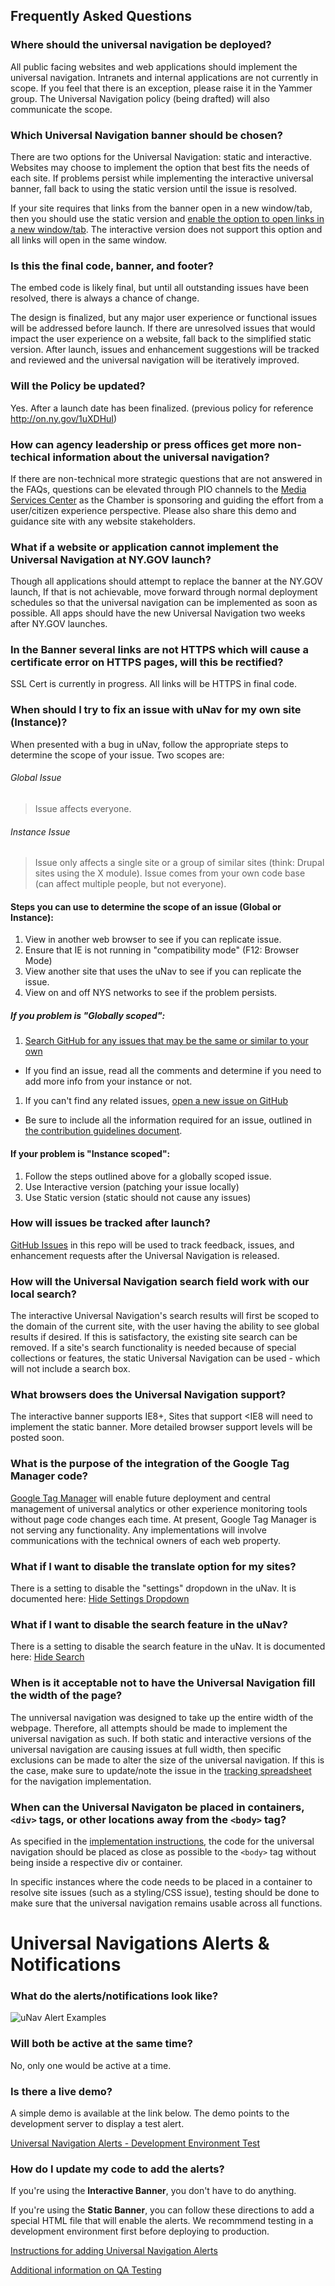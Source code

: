 ## Frequently Asked Questions

### Where should the universal navigation be deployed?

All public facing websites and web applications should implement the universal navigation. Intranets and internal applications are not currently in scope.  If you feel that there is an exception, please raise it in the Yammer group.  The Universal Navigation policy (being drafted) will also communicate the scope.

### Which Universal Navigation banner should be chosen?

There are two options for the Universal Navigation: static and interactive. Websites may choose to implement the option that best fits the needs of each site.  If problems persist while implementing the interactive universal banner, fall back to using the static version until the issue is resolved.

If your site requires that links from the banner open in a new window/tab, then you should use the static version and [enable the option to open links in a new window/tab](static-option.md#open-links-in-new-windows-or-tabs). The interactive version does not support this option and all links will open in the same window.

### Is this the final code, banner, and footer?

The embed code is likely final, but until all outstanding issues have been resolved, there is always a chance of change.

The design is finalized, but any major user experience or functional issues will be addressed before launch. If there are unresolved issues that would impact the user experience on a website, fall back to the simplified static version. After launch, issues and enhancement suggestions will be tracked and reviewed and the universal navigation will be iteratively improved. 

### Will the Policy be updated?

Yes. After a launch date has been finalized. (previous policy for reference http://on.ny.gov/1uXDHuI)

### How can agency leadership or press offices get more non-techical information about the universal navigation?

If there are non-technical more strategic questions that are not answered in the FAQs, questions can be elevated through PIO channels to the [Media Services Center](http://www.ogs.ny.gov/Core/MSC/) as the Chamber is sponsoring and guiding the effort from a user/citizen experience perspective. Please also share this demo and guidance site with any website stakeholders.

### What if a website or application cannot implement the Universal Navigation at NY.GOV launch?

Though all applications should attempt to replace the banner at the NY.GOV launch, If that is not achievable, move forward through normal deployment schedules so that the universal navigation can be implemented as soon as possible.  All apps should have the new Universal Navigation two weeks after NY.GOV launches.

### In the Banner several links are not HTTPS which will cause a certificate error on HTTPS pages, will this be rectified?

SSL Cert is currently in progress. All links will be HTTPS in final code.

### When should I try to fix an issue with uNav for my own site (Instance)?

When presented with a bug in uNav, follow the appropriate steps to determine the scope of your issue. Two scopes are:

###### Global Issue

> Issue affects everyone.

###### Instance Issue

> Issue only affects a single site or a group of similar sites (think: Drupal sites using the X module). Issue comes from your own code base (can affect multiple people, but not everyone).

#### Steps you can use to determine the scope of an issue (Global or Instance):

 1. View in another web browser to see if you can replicate issue.
 1. Ensure that IE is not running in "compatibility mode" (F12: Browser Mode)
 1. View another site that uses the uNav to see if you can replicate the issue.
 1. View on and off NYS networks to see if the problem persists.

##### If you problem is "Globally scoped":

 1. [Search GitHub for any issues that may be the same or similar to your own](https://github.com/nys-its/universal-navigation/issues)
  * If you find an issue, read all the comments and determine if you need to add more info from your instance or not.
 1. If you can't find any related issues, [open a new issue on GitHub](https://github.com/nys-its/universal-navigation/issues/new)
  * Be sure to include all the information required for an issue, outlined in [the contribution guidelines document](/contributing.md#when-creating-an-issue-please-provide-all-possible-of-the-following).

#### If your problem is "Instance scoped":

 1. Follow the steps outlined above for a globally scoped issue.
 1. Use Interactive version (patching your issue locally)
 1. Use Static version (static should not cause any issues)

### How will issues be tracked after launch?

[GitHub Issues](https://github.com/nys-its/universal-navigation/issues) in this repo will be used to track feedback, issues, and enhancement requests after the Universal Navigation is released.

### How will the Universal Navigation search field work with our local search?

The interactive Universal Navigation's search results will first be scoped to the domain of the current site, with the user having the ability to see global results if desired. If this is satisfactory, the existing site search can be removed. If a site's search functionality is needed because of special collections or features, the static Universal Navigation can be used - which will not include a search box.

### What browsers does the Universal Navigation support?

The interactive banner supports IE8+, Sites that support <IE8 will need to implement the static banner. More detailed browser support levels will be posted soon.

### What is the purpose of the integration of the Google Tag Manager code?

[Google Tag Manager](http://www.google.com/tagmanager/faq.html) will enable future deployment and central management of universal analytics or other experience monitoring tools without page code changes each time. At present, Google Tag Manager is not serving any functionality. Any implementations will involve communications with the technical owners of each web property.

### What if I want to disable the translate option for my sites?

There is a setting to disable the "settings" dropdown in the uNav. It is documented here: [Hide Settings Dropdown](interactive-option.md#hide-settings-dropdown)

### What if I want to disable the search feature in the uNav?

There is a setting to disable the search feature in the uNav. It is documented here: [Hide Search](interactive-option.md#hide-search)

### When is it acceptable not to have the Universal Navigation fill the width of the page?

The unniversal navigation was designed to take up the entire width of the webpage.  Therefore, all attempts should be made to implement the universal navigation as such.  If both static and interactive versions of the universal navigation are causing issues at full width, then specific exclusions can be made to alter the size of the universal navigation.  If this is the case, make sure to update/note the issue in the [tracking spreadsheet](http://on.ny.gov/1s24y7T) for the navigation implementation.

### When can the Universal Navigaton be placed in containers, `<div>` tags, or other locations away from the `<body>` tag?

As specified in the [implementation instructions](https://github.com/nys-its/universal-navigation/blob/gh-pages/notes/interactive-option.md), the code for the universal navigation should be placed as close as possible to the `<body>` tag without being inside a respective div or container.

In specific instances where the code needs to be placed in a container to resolve site issues (such as a styling/CSS issue), testing should be done to make sure that the universal navigation remains usable across all functions.

# Universal Navigations Alerts & Notifications

### What do the alerts/notifications look like?

![uNav Alert Examples](https://cloud.githubusercontent.com/assets/5767736/5414923/ff2fe5ec-81f0-11e4-9186-4705e34773cc.PNG "uNav Alert Examples")

### Will both be active at the same time?

No, only one would be active at a time.

### Is there a live demo?

A simple demo is available at the link below. The demo points to the development server to display a test alert.

[Universal Navigation Alerts - Development Environment Test](http://nys-its.github.io/universal-navigation/demos/static-option-demo-DEV.html)

### How do I update my code to add the alerts?

If you're using the **Interactive Banner**, you don't have to do anything. 

If you're using the **Static Banner**, you can follow these directions to add a special HTML file that will enable the alerts. We recommmend testing in a development environment first before deploying to production.

[Instructions for adding Universal Navigation Alerts](https://github.com/nys-its/universal-navigation/blob/gh-pages/notes/static-option.md#inserting-functionality-for-emergency-and-news-alerts)

[Additional information on QA Testing](https://github.com/nys-its/universal-navigation/blob/gh-pages/notes/testing-against-development-staging.md)
